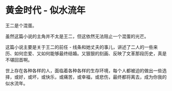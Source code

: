 # 黄金时代 - 似水流年

王二是个混蛋。

虽然这篇小说的主角并不太是王二，但这依然无法阻止一个混蛋的光芒。

这篇小说主要是关于王二的前任 - 线条和她丈夫的事儿，讲述了二人的一些来历、如何恋爱、又如何能够最终结婚。又狠狠的刻画、反映了文革那段历史，真是不堪回首啊。

世上存在各种各样的人，面临着各种各样的生存环境，每个人都被迫的做出一些选择，或好，或坏，或快乐，或痛苦，或幸福，或悲伤，最终都将离去，成为你我的似水流年。
